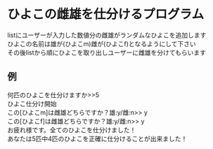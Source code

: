 # ひよこの雌雄を仕分けるプログラム

listにユーザーが入力した数値分の雌雄がランダムなひよこを追加します  
ひよこの名前は雄が(ひよこm)雌が(ひよこf)となるようにして下さい  
その後listから順にひよこを取り出しユーザーに雌雄を分けてもらいます  

## 例
何匹のひよこを仕分けますか>>5  
ひよこ仕分け開始  
この[ひよこm]は雌雄どちらですか？雄:y/雌:n>> y  
この[ひよこf]は雌雄どちらですか？雄:y/雌:n>> y  
お疲れ様です。全てのひよこを仕分けました！  
あなたは5匹中4匹のひよこを正確に仕分けることが出来ました！  
